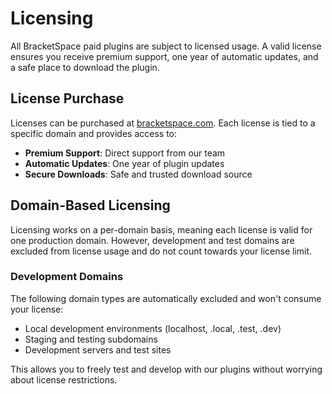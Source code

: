# Licensing

All BracketSpace paid plugins are subject to licensed usage. A valid license ensures you receive premium support, one year of automatic updates, and a safe place to download the plugin.

## License Purchase

Licenses can be purchased at [bracketspace.com](https://bracketspace.com). Each license is tied to a specific domain and provides access to:

- **Premium Support**: Direct support from our team
- **Automatic Updates**: One year of plugin updates
- **Secure Downloads**: Safe and trusted download source

## Domain-Based Licensing

Licensing works on a per-domain basis, meaning each license is valid for one production domain. However, development and test domains are excluded from license usage and do not count towards your license limit.

### Development Domains

The following domain types are automatically excluded and won't consume your license:
- Local development environments (localhost, .local, .test, .dev)
- Staging and testing subdomains
- Development servers and test sites

This allows you to freely test and develop with our plugins without worrying about license restrictions.